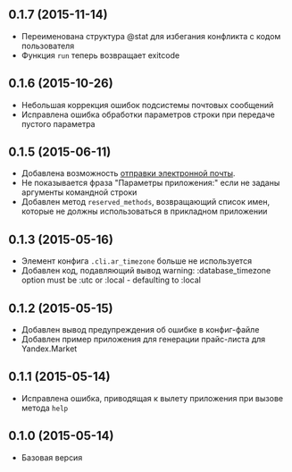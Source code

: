 ## 0.1.7 (2015-11-14)

* Переименована структура @stat для избегания конфликта с кодом пользователя
* Функция `run` теперь возвращает exitcode

## 0.1.6 (2015-10-26)

* Небольшая коррекция ошибок подсистемы почтовых сообщений
* Исправлена ошибка обработки параметров строки при передаче пустого параметра

## 0.1.5 (2015-06-11)

* Добавлена возможность [отправки электронной почты](/examples/admin_mailer/README.md).
* Не показывается фраза "Параметры приложения:" если не заданы аргументы командной строки
* Добавлен метод `reserved_methods`, возвращающий список имен, которые не должны использоваться в прикладном приложении

## 0.1.3 (2015-05-16)

* Элемент конфига `.cli.ar_timezone` больше не используется
* Добавлен код, подавляющий вывод warning: :database_timezone option must be :utc or :local - defaulting to :local

## 0.1.2 (2015-05-15)

* Добавлен вывод предупреждения об ошибке в конфиг-файле
* Добавлен пример приложения для генерации прайс-листа для Yandex.Market

## 0.1.1 (2015-05-14)

* Исправлена ошибка, приводящая к вылету приложения при вызове метода `help`

## 0.1.0 (2015-05-14)

* Базовая версия